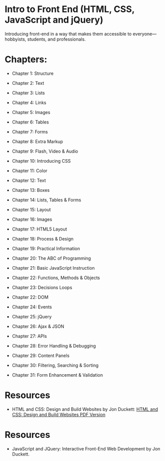 # Intro to Front End (HTML, CSS, JavaScript and jQuery)

Introducing front-end in a way that makes them accessible to everyone—hobbyists, students, and professionals.

# Chapters:
* Chapter 1: Structure 

* Chapter 2: Text 

* Chapter 3: Lists 

* Chapter 4: Links 

* Chapter 5: Images 

* Chapter 6: Tables 

* Chapter 7: Forms 

* Chapter 8: Extra Markup 

* Chapter 9: Flash, Video & Audio 

* Chapter 10: Introducing CSS 

* Chapter 11: Color 

* Chapter 12: Text 

* Chapter 13: Boxes 

* Chapter 14: Lists, Tables & Forms 

* Chapter 15: Layout 

* Chapter 16: Images 

* Chapter 17: HTML5 Layout 

* Chapter 18: Process & Design 

 * Chapter 19: Practical Information 
 * Chapter 20: The ABC of Programming 

* Chapter 21: Basic JavaScript Instruction 

* Chapter 22: Functions, Methods & Objects 

* Chapter 23: Decisions Loops 

* Chapter 22: DOM 

* Chapter 24: Events 

* Chapter 25: jQuery 

* Chapter 26: Ajax & JSON 

* Chapter 27: APIs 

* Chapter 28: Error Handling & Debugging

* Chapter 29: Content Panels 

* Chapter 30: Filtering, Searching & Sorting 

* Chapter 31: Form Enhancement & Validation 


# Resources
* HTML and CSS: Design and Build Websites by Jon Duckett: [HTML and CSS: Design and Build Websites PDF Version](http://www.wufai.edu.tw/%E7%B6%B2%E9%A0%81%E6%8A%80%E8%A1%93%E4%B8%AD%E5%BF%83/datasheet/HTML%20and%20CSS%20design%20and%20build%20websites.pdf) 


# Resources
* JavaScript and JQuery: Interactive Front-End Web Development by Jon Duckett. 


